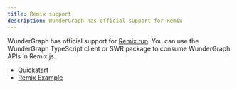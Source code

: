 ```yaml
---
title: Remix support
description: WunderGraph has official support for Remix
---
```


WunderGraph has official support for [Remix.run](https://remix.run/). You can use the WunderGraph TypeScript client or SWR package to consume WunderGraph APIs in Remix.js.

- [Quickstart](/docs/getting-started/remix-quickstart)
- [Remix Example](/docs/examples/remix)
